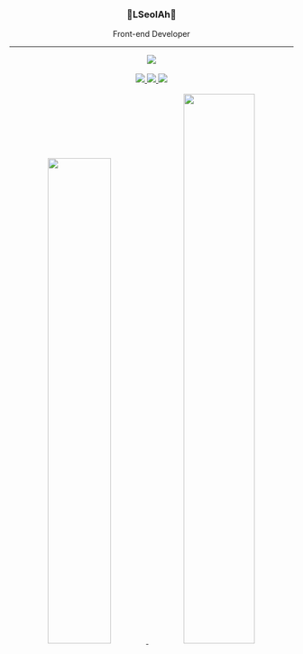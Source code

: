 <div align="center">
 
 ### 🐣LSeolAh🐥
 <p>Front-end Developer</p>
 
  ---
  <div>
    <img align="center"src="https://hits.seeyoufarm.com/api/count/incr/badge.svg?url=https%3A%2F%2Fgithub.com%2FLSeolAh&count_bg=%23171616&title_bg=%23000000&icon=github.svg&icon_color=%23E7E7E7&title=GitHub&edge_flat=false"/>
    <br>
    <br>
    <a href="mailto:snxwxh@gmail.com" target="_balnk">
      <img src="https://img.shields.io/badge/Gmail-red?style=flat&logo=Gmail&logoColor=white"/>
    </a>
    <a href="https://tar-snout-3bc.notion.site/SNXWXH-1d82d1f0bab14ce88043483b9c53ee32">
      <img src="https://img.shields.io/badge/Notion-white?style=flat&logo=Notion&logoColor=black&link=mailto:sualah0417@gmail.com"/>
    </a>
    <a href="https://velog.io/@seollog">
      <img src="https://img.shields.io/badge/Velog-20C997?style=flat&logo=Velog&logoColor=white"/>
    </a>
    <br>
    <br>
    <a href="https://github.com/anuraghazra/github-readme-stats">
  <img src="https://github-readme-stats.vercel.app/api?username=SNXWXH&show_icons=true&theme=material-palenight&hide_border=true&bg_color=2c2c2c&icon_color=E5BF00&text_color=fff&title_color=E5BF00&count_private=true" width=47% />
</a>
<a>
<img width= "50%" src="https://github-readme-streak-stats.herokuapp.com?user=SNXWXH&theme=dark&hide_border=true&date_format=%5BY%20%5DM%20j&background=2C2C2C&ring=E5BF00&currStreakLabel=E5BF00&sideLabels=E5BF00&fire=E5BF00" />
</a>
<!-- <a href="https://github.com/ashutosh00710/github-readme-activity-graph">
<img src="https://github-readme-activity-graph.cyclic.app/graph?username=LSeolAh&theme=react-dark&bg_color=2c2c2c&hide_border=true&line=E5BF00&color=E5BF00" width=98%/>
</a> -->
    <!-- <img align="left"width= "363" height="120"src="https://github-readme-streak-stats.herokuapp.com/?user=LSeolAH&" alt="LSeolAh" /> -->
    <!-- <img align="right" src="https://github-readme-stats.vercel.app/api/top-langs/?username=LSeolAh&theme=dracula&exclude_repo=Computer-Science-Engineering,clone-zoom&hide=Procfile&layout=compact&langs_count=10"/> -->
  </div>
